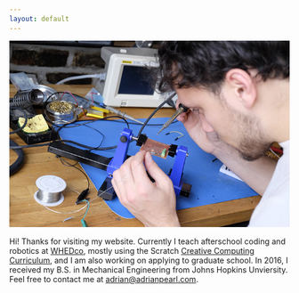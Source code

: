```yaml
---
layout: default
---
```


<div class="media adrian">
<img src='img/soldering.jpg'/>
</div>

Hi! Thanks for visiting my website. Currently I teach afterschool coding and robotics at <a href="whedco.org">WHEDco</a>, mostly using the Scratch <a href="http://scratched.gse.harvard.edu/guide/index.html">Creative Computing Curriculum</a>, and I am also working on applying to graduate school. In 2016, I received my B.S. in Mechanical Engineering from Johns Hopkins Unviersity. Feel free to contact me at <a href="mailto:adrian@adrianpearl.com">adrian@adrianpearl.com</a>.
